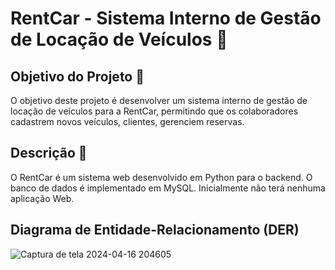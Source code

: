 # RentCar - Sistema Interno de Gestão de Locação de Veículos 🚗

## Objetivo do Projeto 💼
O objetivo deste projeto é desenvolver um sistema interno de gestão de locação de veículos para a RentCar, permitindo que os colaboradores cadastrem novos veículos, clientes, gerenciem reservas.

## Descrição 🤖
O RentCar é um sistema web desenvolvido em Python para o backend. O banco de dados é implementado em MySQL. Inicialmente não terá nenhuma aplicação Web. 

## Diagrama de Entidade-Relacionamento (DER)
![Captura de tela 2024-04-16 204605](https://github.com/HenriqueCorsi/RentCar/assets/106001465/8275b291-541a-4ddf-8e44-b85df8c3b87e)





